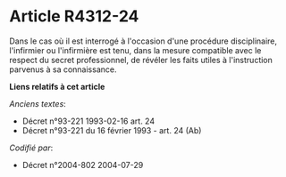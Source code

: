 # Article R4312-24

Dans le cas où il est interrogé à l'occasion d'une procédure disciplinaire, l'infirmier ou l'infirmière est tenu, dans la
mesure compatible avec le respect du secret professionnel, de révéler les faits utiles à l'instruction parvenus à sa
connaissance.

**Liens relatifs à cet article**

_Anciens textes_:

  - Décret n°93-221 1993-02-16 art. 24
  - Décret n°93-221 du 16 février 1993 - art. 24 (Ab)

_Codifié par_:

  - Décret n°2004-802 2004-07-29
